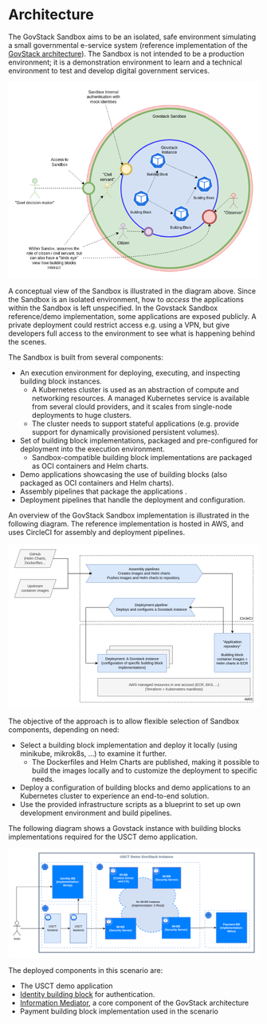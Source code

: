 # Architecture

The GovStack Sandbox aims to be an isolated, safe environment simulating a small governmental e-service system (reference implementation of the [GovStack architecture](https://govstack.gitbook.io/specification/architecture-and-nonfunctional-requirements)). The Sandbox is not intended to be a production environment; it is a demonstration environment to learn and a technical environment to test and develop digital government services.

![Sandbox conceptual view](assets/conceptual-view.drawio.png)

A conceptual view of the Sandbox is illustrated in the diagram above. Since the Sandbox is an isolated environment, how to *access* the applications within the Sandbox is left unspecified. In the Govstack Sandbox reference/demo implementation, some applications are exposed publicly. A private deployment could restrict access e.g. using a VPN, but give developers full access to the environment to see what is happening behind the scenes.

The Sandbox is built from several components:

* An execution environment for deploying, executing, and inspecting building block instances.
    * A Kubernetes cluster is used as an abstraction of compute and networking resources. A managed Kubernetes service is available from several clould providers, and it scales from single-node deployments to huge clusters.
    * The cluster needs to support stateful applications (e.g. provide support for dynamically provisioned persistent volumes).
* Set of building block implementations, packaged and pre-configured for deployment into the execution environment.
    * Sandbox-compatible building block implementations are packaged as OCI containers and Helm charts.
* Demo applications showcasing the use of building blocks (also packaged as OCI containers and Helm charts).
* Assembly pipelines that package the applications .
* Deployment pipelines that handle the deployment and configuration.

An overview of the GovStack Sandbox implementation is illustrated in the following diagram. The reference implementation is hosted in AWS, and uses CircleCI for assembly and deployment pipelines.

![Sandbox infrastructure diagram](assets/sandbox-infrastructure.drawio.png)

The objective of the approach is to allow flexible selection of Sandbox components, depending on need:

* Select a building block implementation and deploy it locally (using minikube, mikrok8s, ...) to examine it further.
    * The Dockerfiles and Helm Charts are published, making it possible to build the images locally and to customize the deployment to specific needs. 
* Deploy a configuration of building blocks and demo applications to an Kubernetes cluster to experience an end-to-end solution.
* Use the provided infrastructure scripts as a blueprint to set up own development environment and build pipelines.

The following diagram shows a Govstack instance with building blocks implementations required for the USCT demo application.

![USCT demo GovStack instance](assets/usct-govstack-instance.drawio.png)

The deployed components in this scenario are:
* The USCT demo application
* [Identity building block](https://govstack.gitbook.io/bb-identity/) for authentication.
* [Information Mediator](https://govstack.gitbook.io/bb-information-mediation/), a core component of the GovStack architecture
* Payment building block implementation used in the scenario
